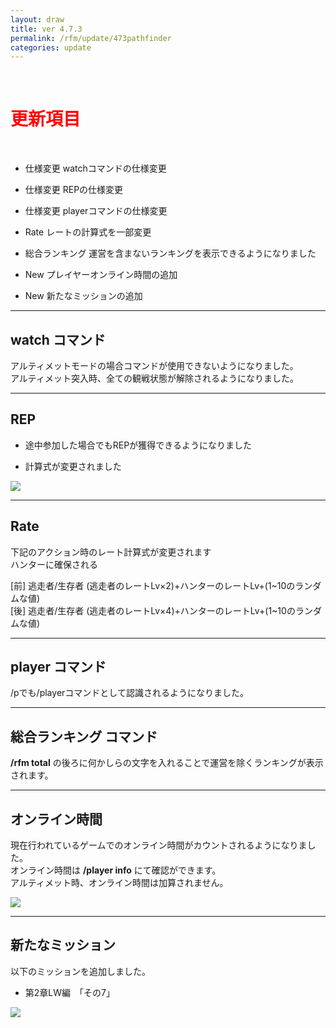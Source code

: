 ```yaml
---
layout: draw
title: ver 4.7.3
permalink: /rfm/update/473pathfinder
categories: update
---
```


<br>
<h1 id="1"><font color="red">更新項目</font></h1><br>

+ <span class="red-badge">仕様変更</span> watchコマンドの仕様変更

+ <span class="red-badge">仕様変更</span> REPの仕様変更

+ <span class="red-badge">仕様変更</span> playerコマンドの仕様変更

+ <span class="red-badge">Rate</span> レートの計算式を一部変更

+ <span class="blue-badge">総合ランキング</span> 運営を含まないランキングを表示できるようになりました

+ <span class="blue-badge">New</span> プレイヤーオンライン時間の追加

+ <span class="green-badge">New</span> 新たなミッションの追加
 




---------------------  
## watch コマンド

アルティメットモードの場合コマンドが使用できないようになりました。<br>
アルティメット突入時、全ての観戦状態が解除されるようになりました。  

---------------------  
## REP

 + 途中参加した場合でもREPが獲得できるようになりました
 
 + 計算式が変更されました
 
 <a><img src="http://web.njj12.net/public/images/rep20180106.jpg"></a><br>

---------------------  
## Rate
下記のアクション時のレート計算式が変更されます<br>
ハンターに確保される	

[前] 逃走者/生存者	(逃走者のレートLv×2)+ハンターのレートLv+(1~10のランダムな値)  
[後] 逃走者/生存者 (逃走者のレートLv×4)+ハンターのレートLv+(1~10のランダムな値)

--------------------- 
## player コマンド

/pでも/playerコマンドとして認識されるようになりました。

---------------------------
## 総合ランキング コマンド

**/rfm total** 
の後ろに何かしらの文字を入れることで運営を除くランキングが表示されます。  

---------------------  
## オンライン時間  

現在行われているゲームでのオンライン時間がカウントされるようになりました。<br>
オンライン時間は **/player info** にて確認ができます。<br>
アルティメット時、オンライン時間は加算されません。<br>

 <a><img src="http://web.njj12.net/public/images/onlinetime20181006.jpg"></a><br>

---------------------  
## 新たなミッション  
以下のミッションを追加しました。

+ 第2章LW編　「その7」

<a><img src="http://web.njj12.net/public/images/lw7-3.png"></a><br>
  
